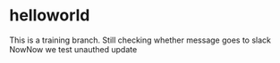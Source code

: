 # helloworld
This is a training branch.
Still checking whether message goes to slack
NowNow we test unauthed update
